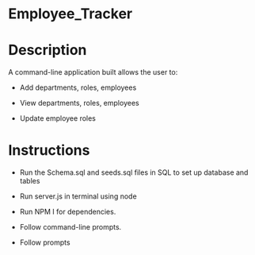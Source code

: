 # Employee_Tracker

# Description

A command-line application built allows the user to:

  * Add departments, roles, employees

  * View departments, roles, employees

  * Update employee roles

# Instructions

  * Run the Schema.sql and seeds.sql files in SQL to set up database and tables

  * Run server.js in terminal using node 

  * Run NPM I for dependencies.

  * Follow command-line prompts.

  * Follow prompts

  









